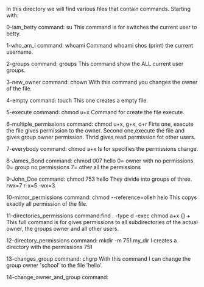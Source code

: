 In this directory we will find various files that contain commands.
Starting with:

0-iam_betty
command: su
This command is for switches the current user to betty.

1-who_am_i
command: whoami
Command whoami shos (print) the current username.

2-groups
command: groups
This command show the ALL current user groups.

3-new_owner
command: chown
With this command you changes the owner of the file.

4-empty
command: touch
This one creates a empty file.

5-execute
command: chmod u+x
Command for create the file execute.

6-multiple_permissions
command: chmod u+x, g+x, o+r
Firts one, execute the file gives permission to the owner. Second one,execute the file and gives group owner permission. Thrid gives read permission fot other users.

7-everybody
command: chmod a+x
Is for specifies the permissions change.

8-James_Bond
command: chmod 007 hello
0= owner with no permissions
0= group no permissions
7= other all the permissions

9-John_Doe
command: chmod 753 hello
They divide into groups of three.
rwx=7
r-x=5
-wx=3

10-mirror_permissions
command: chmod --reference=olleh helo
This copys exactly all permission of the file.

11-directories_permissions
command:find . -type d -exec chmod a+x {} +
This full command is for gives permissions to all subdirectories of the actual owner, the groups owner and all other users.

12-directory_permissions
command: mkdir -m 751 my_dir
I creates a directory with the permissions 751

13-changes_group
command: chgrp
With this command I can change the group owner 'school' to the file 'hello'.

14-change_owner_and_group
command: